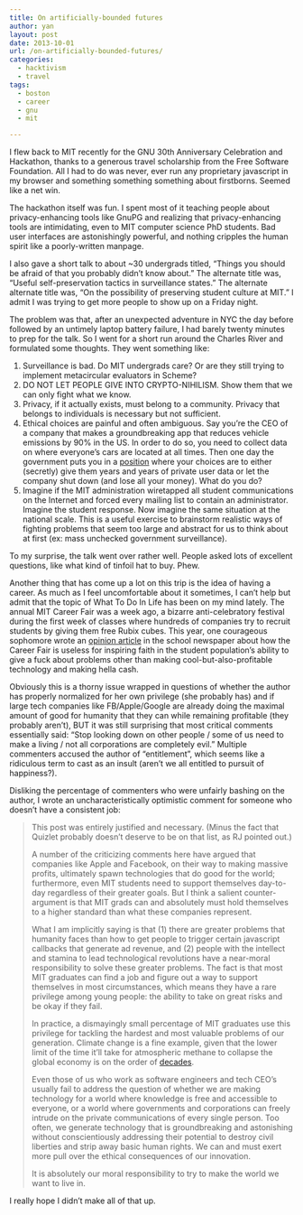 ```yaml
---
title: On artificially-bounded futures
author: yan
layout: post
date: 2013-10-01
url: /on-artificially-bounded-futures/
categories:
  - hacktivism
  - travel
tags:
  - boston
  - career
  - gnu
  - mit

---
```

I flew back to MIT recently for the GNU 30th Anniversary Celebration and Hackathon, thanks to a generous travel scholarship from the Free Software Foundation. All I had to do was never, ever run any proprietary javascript in my browser and something something something about firstborns. Seemed like a net win.

The hackathon itself was fun. I spent most of it teaching people about privacy-enhancing tools like GnuPG and realizing that privacy-enhancing tools are intimidating, even to MIT computer science PhD students. Bad user interfaces are astonishingly powerful, and nothing cripples the human spirit like a poorly-written manpage.

I also gave a short talk to about ~30 undergrads titled, &#8220;Things you should be afraid of that you probably didn&#8217;t know about.&#8221; The alternate title was, &#8220;Useful self-preservation tactics in surveillance states.&#8221; The alternate alternate title was, &#8220;On the possibility of preserving student culture at MIT.&#8221; I admit I was trying to get more people to show up on a Friday night.

The problem was that, after an unexpected adventure in NYC the day before followed by an untimely laptop battery failure, I had barely twenty minutes to prep for the talk. So I went for a short run around the Charles River and formulated some thoughts. They went something like:

  1. Surveillance is bad. Do MIT undergrads care? Or are they still trying to implement metacircular evaluators in Scheme?
  2. DO NOT LET PEOPLE GIVE INTO CRYPTO-NIHILISM. Show them that we can only fight what we know.
  3. Privacy, if it actually exists, must belong to a community. Privacy that belongs to individuals is necessary but not sufficient.
  4. Ethical choices are painful and often ambiguous. Say you&#8217;re the CEO of a company that makes a groundbreaking app that reduces vehicle emissions by 90% in the US. In order to do so, you need to collect data on where everyone&#8217;s cars are located at all times. Then one day the government puts you in a [position][1] where your choices are to either (secretly) give them years and years of private user data or let the company shut down (and lose all your money). What do you do?
  5. Imagine if the MIT administration wiretapped all student communications on the Internet and forced every mailing list to contain an administrator. Imagine the student response. Now imagine the same situation at the national scale. This is a useful exercise to brainstorm realistic ways of fighting problems that seem too large and abstract for us to think about at first (ex: mass unchecked government surveillance).

To my surprise, the talk went over rather well. People asked lots of excellent questions, like what kind of tinfoil hat to buy. Phew.

Another thing that has come up a lot on this trip is the idea of having a career. As much as I feel uncomfortable about it sometimes, I can&#8217;t help but admit that the topic of What To Do In Life has been on my mind lately. The annual MIT Career Fair was a week ago, a bizarre anti-celebratory festival during the first week of classes where hundreds of companies try to recruit students by giving them free Rubix cubes. This year, one courageous sophomore wrote an [opinion article][2] in the school newspaper about how  <span class="userContent">the Career Fair is useless for inspiring faith in the student population&#8217;s ability to give a fuck about problems other than making cool-but-also-profitable<span class="text_exposed_show"> technology and making hella cash.</span></span>

Obviously this is a thorny issue wrapped in questions of whether the author has properly normalized for her own privilege (she probably has) and if large tech companies like FB/Apple/Google are already doing the maximal amount of good for humanity that they can while remaining profitable (they probably aren&#8217;t), BUT it was still surprising that most critical comments essentially said: &#8220;Stop looking down on other people / some of us need to make a living / not all corporations are completely evil.&#8221; Multiple commenters accused the author of &#8220;entitlement&#8221;, which seems like a ridiculous term to cast as an insult (aren&#8217;t we all entitled to pursuit of happiness?).

Disliking the percentage of commenters who were unfairly bashing on the author, I wrote an uncharacteristically optimistic comment for someone who doesn&#8217;t have a consistent job:

> This post was entirely justified and necessary. (Minus the fact that Quizlet probably doesn&#8217;t deserve to be on that list, as RJ pointed out.)
> 
> A number of the criticizing comments here have argued that companies like Apple and Facebook, on their way to making massive profits, ultimately spawn technologies that do good for the world; furthermore, even MIT students need to support themselves day-to-day regardless of their greater goals. But I think a salient counter-argument is that MIT grads can and absolutely must hold themselves to a higher standard than what these companies represent.
> 
> What I am implicitly saying is that (1) there are greater problems that humanity faces than how to get people to trigger certain javascript callbacks that generate ad revenue, and (2) people with the intellect and stamina to lead technological revolutions have a near-moral responsibility to solve these greater problems. The fact is that most MIT graduates can find a job and figure out a way to support themselves in most circumstances, which means they have a rare privilege among young people: the ability to take on great risks and be okay if they fail.
> 
> In practice, a dismayingly small percentage of MIT graduates use this privilege for tackling the hardest and most valuable problems of our generation. Climate change is a fine example, given that the lower limit of the time it&#8217;ll take for atmospheric methane to collapse the global economy is on the order of [decades][3].
> 
> Even those of us who work as software engineers and tech CEO&#8217;s usually fail to address the question of whether we are making technology for a world where knowledge is free and accessible to everyone, or a world where governments and corporations can freely intrude on the private communications of every single person. Too often, we generate technology that is groundbreaking and astonishing without conscientiously addressing their potential to destroy civil liberties and strip away basic human rights. We can and must exert more pull over the ethical consequences of our innovation.
> 
> It is absolutely our moral responsibility to try to make the world we want to live in.

I really hope I didn&#8217;t make all of that up.

 [1]: https://en.wikipedia.org/wiki/Qwest
 [2]: http://tech.mit.edu/V133/N39/ogrady.html
 [3]: http://www.theguardian.com/environment/2013/jul/24/arctic-thawing-permafrost-climate-change